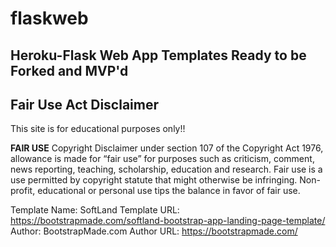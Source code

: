 # flaskweb
Heroku-Flask Web App Templates Ready to be Forked and MVP'd
---

## Fair Use Act Disclaimer
This site is for educational purposes only!!

**FAIR USE**
Copyright Disclaimer under section 107 of the Copyright Act 1976, allowance is made for “fair use” for purposes such as criticism, comment, news reporting, teaching, scholarship, education and research. Fair use is a use permitted by copyright statute that might otherwise be infringing. Non-profit, educational or personal use tips the balance in favor of fair use.

Template Name: SoftLand
Template URL: https://bootstrapmade.com/softland-bootstrap-app-landing-page-template/
Author: BootstrapMade.com
Author URL: https://bootstrapmade.com/
